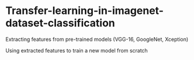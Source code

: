 # Transfer-learning-in-imagenet-dataset-classification

Extracting features from pre-trained models (VGG-16, GoogleNet, Xception)

Using extracted features to train a new model from scratch
